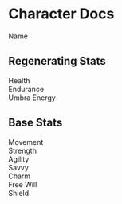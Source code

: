 # Character Docs

Name

## Regenerating Stats

Health  
Endurance  
Umbra Energy  
 
## Base Stats

Movement  
Strength  
Agility  
Savvy  
Charm    
Free Will  
Shield    
